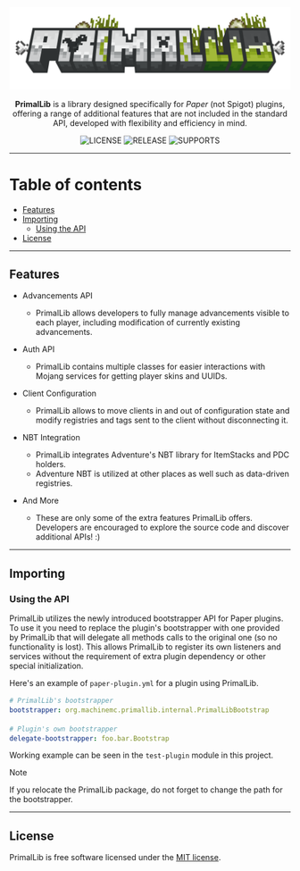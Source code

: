 ![banner](.github/assets/logo.png)

<p align="center"><b>PrimalLib</b> is a library designed
specifically for <i>Paper</i> (not Spigot) plugins,
offering a range of additional features that are not included
in the standard API, developed with flexibility and
efficiency in mind.</p>

<p align="center">
    <img src="https://img.shields.io/github/license/pesekjak/primallib?style=for-the-badge&color=107185" alt="LICENSE">
    <img src="https://img.shields.io/github/v/release/pesekjak/primallib?style=for-the-badge&color=edb228" alt="RELEASE">
    <img src="https://img.shields.io/badge/supports-%201.20.6-8A2BE2?style=for-the-badge&color=0f9418" alt="SUPPORTS">
</p>

---

# Table of contents
* [Features](#features)
* [Importing](#importing)
  * [Using the API](#using-the-api)
* [License](#license)

---

## Features

* Advancements API
  * PrimalLib allows developers to fully manage advancements visible
    to each player, including modification of currently existing
    advancements.


* Auth API
  * PrimalLib contains multiple classes for easier interactions with
    Mojang services for getting player skins and UUIDs.


* Client Configuration
  * PrimalLib allows to move clients in and out of configuration state and modify
    registries and tags sent to the client without disconnecting it.


* NBT Integration
  * PrimalLib integrates Adventure's NBT library for ItemStacks and
    PDC holders.
  * Adventure NBT is utilized at other places as well such as
    data-driven registries.


* And More
  * These are only some of the extra features PrimalLib offers.
    Developers are encouraged to explore the source code and
    discover additional APIs! :)

---

## Importing

### Using the API

PrimalLib utilizes the newly introduced bootstrapper API for Paper plugins.
To use it you need to replace the plugin's bootstrapper with one provided by
PrimalLib that will delegate all methods calls to the original one (so no functionality
is lost). This allows PrimalLib to register its own listeners and services without
the requirement of extra plugin dependency or other special initialization.

Here's an example of `paper-plugin.yml` for a plugin using PrimalLib.

```yaml
# PrimalLib's bootstrapper
bootstrapper: org.machinemc.primallib.internal.PrimalLibBootstrap

# Plugin's own bootstrapper
delegate-bootstrapper: foo.bar.Bootstrap
```

Working example can be seen in the `test-plugin` module in this project.

> [!NOTE]
> If you relocate the PrimalLib package, do not forget to change the path for the bootstrapper.

---

## License

PrimalLib is free software licensed under the [MIT license](LICENSE).
